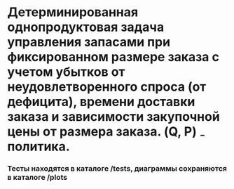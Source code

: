 # Детерминированная однопродуктовая задача управления запасами при фиксированном размере заказа с учетом убытков от неудовлетворенного спроса (от дефицита), времени доставки заказа и зависимости закупочной цены от размера заказа. (Q, P) ₋ политика.

### Тесты находятся в каталоге /tests, диаграммы сохраняются в каталоге /plots
